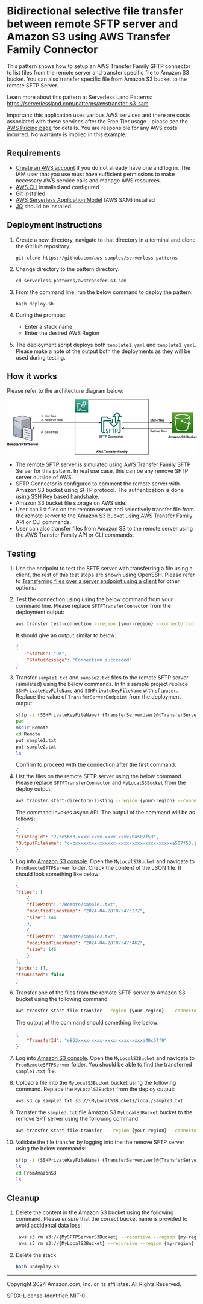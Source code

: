 # Bidirectional selective file transfer between remote SFTP server and Amazon S3 using AWS Transfer Family Connector

This pattern shows how to setup an AWS Transfer Family SFTP connector to list files from the remote server and transfer specific file to Amazon S3 bucket. You can also transfer specific file from Amazon S3 bucket to the remote SFTP Server.  

Learn more about this pattern at Serverless Land Patterns: https://serverlessland.com/patterns/awstransfer-s3-sam. 

Important: this application uses various AWS services and there are costs associated with these services after the Free Tier usage - please see the [AWS Pricing page](https://aws.amazon.com/pricing/) for details. You are responsible for any AWS costs incurred. No warranty is implied in this example.

## Requirements

* [Create an AWS account](https://portal.aws.amazon.com/gp/aws/developer/registration/index.html) if you do not already have one and log in. The IAM user that you use must have sufficient permissions to make necessary AWS service calls and manage AWS resources.
* [AWS CLI](https://docs.aws.amazon.com/cli/latest/userguide/install-cliv2.html) installed and configured
* [Git Installed](https://git-scm.com/book/en/v2/Getting-Started-Installing-Git)
* [AWS Serverless Application Model](https://docs.aws.amazon.com/serverless-application-model/latest/developerguide/serverless-sam-cli-install.html) (AWS SAM) installed
* [JQ](https://docs.aws.amazon.com/solutions/latest/dynamic-object-and-rule-extensions-for-aws-network-firewall/operation-and-customization.html#install-jq) should be installed.



## Deployment Instructions

1. Create a new directory, navigate to that directory in a terminal and clone the GitHub repository:
    ``` 
    git clone https://github.com/aws-samples/serverless-patterns
    ```

2. Change directory to the pattern directory:
    ```
    cd serverless-patterns/awstransfer-s3-sam
    ```

3. From the command line, run the below command to deploy the pattern:
    ```
    bash deploy.sh
    ```

4. During the prompts:
    * Enter a stack name
    * Enter the desired AWS Region

5. The deployment script deploys both `template1.yaml` and `template2.yaml`. Please make a note of the output both the deployments as they will be used during testing.


## How it works

Please refer to the architecture diagram below:

![End to End Architecture](images/architecture.png)

* The remote SFTP server is simulated using AWS Transfer Family SFTP Server for this pattern. In real use case, this can be any remove SFTP server outside of AWS. 
* SFTP Connector is configured to comment the remote server with Amazon S3 bucket using SFTP protocol. The authentication is done using SSH Key based handshake. 
* Amazon S3 bucket file storage on AWS side. 
* User can list files on the remote server and selectively transfer file from the remote server to the Amazon S3 bucket using AWS Transfer Family API or CLI commands. 
* User can also transfer files from Amazon S3 to the remote server using the AWS Transfer Family API or CLI commands. 

## Testing

1. Use the endpoint to test the SFTP server with transferring a file using a client, the rest of this test steps are shown using OpenSSH. Please refer to [Transferring files over a server endpoint using a client](https://docs.aws.amazon.com/transfer/latest/userguide/transfer-file.html) for other options.

2. Test the connection using using the below command from your command line. Please replace `SFTPTransferConnector` from the deployment output:
    ```bash
    aws transfer test-connection --region {your-region} --connector-id {SFTPTransferConnector}
    ```
    It should give an output similar to below:
    ```json
    {
        "Status": "OK",
        "StatusMessage": "Connection succeeded"
    }
    ```

3. Transfer `sample1.txt` and `sample2.txt` files to the remote SFTP server (similated) using the below commands. In this sample project replace `SSHPrivateKeyFileName` and `SSHPrivateKeyFileName` with `sftpuser`. Replace the value of `TransferServerEndpoint` from the deployment output:
    ```bash
    sftp -i {SSHPrivateKeyFileName} {TransferServerUser}@{TransferServerEndpoint}
    pwd
    mkdir Remote
    cd Remote
    put sample1.txt
    put sample2.txt
    ls
    ```
    Confirm to proceed with the connection after the first command.

5. List the files on the remote SFTP server using the below command. Please replace `SFTPTransferConnector` and `MyLocalS3Bucket` from the deploy output: 

    ```bash
    aws transfer start-directory-listing --region {your-region} --connector-id {SFTPTransferConnector} --remote-directory-path /Remote --output-directory-path /{MyLocalS3Bucket}/FromRemoteSFTPServer
    ```
    
    The command invokes async API. The outpul of the command will be as follows:
    ```json
    {
    "ListingId": "273e5b33-xxxx-xxxx-xxxx-xxxxx9a507f53",
    "OutputFileName": "c-cxxxxxxxx-xxxxxx-xxxx-xxxx-xxxx-xxxxxa507f53.json"
    }
    ```

6. Log into [Amazon S3 console](https://console.aws.amazon.com/s3). Open the `MyLocalS3Bucket` and navigate to `FromRemoteSFTPServer` folder. Check the content of the JSON file. It should look something like below:
    ```json
    {
    "files": [
        {
        "filePath": "/Remote/sample1.txt",
        "modifiedTimestamp": "2024-04-28T07:47:27Z",
        "size": 146
        },
        {
        "filePath": "/Remote/sample2.txt",
        "modifiedTimestamp": "2024-04-28T07:47:46Z",
        "size": 146
        }
    ],
    "paths": [],
    "truncated": false
    }
    ```

7. Transfer one of the files from the remote SFTP server to Amazon S3 bucket using the following command:
    ```bash
    aws transfer start-file-transfer --region {your-region}  --connector-id {SFTPTransferConnector} --retrieve-file-paths /Remote/sample1.txt --local-directory-path /{MyLocalS3Bucket}/FromRemoteSFTPServer
    ```

    The output of the command should something like below:
    ```json
    {
        "TransferId": "e863xxxx-xxxx-xxxx-xxxx-xxxxa40c5ff9"
    }
    ```    

8. Log into [Amazon S3 console](https://console.aws.amazon.com/s3). Open the `MyLocalS3Bucket` and navigate to `FromRemoteSFTPServer` folder. You should be able to find the transferred `sample1.txt` file.

9. Upload a file into the `MyLocalS3Bucket` bucket using the following command. Replace the `MyLocalS3Bucket` from the deploy output:
    ```bash
    aws s3 cp sample3.txt s3://{MyLocalS3Bucket}/local/sample3.txt
    ```

10. Transfer the `sample3.txt` file Amazon S3 `MyLocalS3Bucket` bucket to the remove SPT server using the following command:
    ```bash
    aws transfer start-file-transfer  --region {your-region} --connector-id {SFTPTransferConnector}  --send-file-paths /{MyLocalS3Bucket}/local/sample3.txt --remote-directory-path /FromAmazonS3
    ```

11. Validate the file transfer by logging into the the remove SFTP server using the below commands:
    ```bash
    sftp -i {SSHPrivateKeyFileName} {TransferServerUser}@{TransferServerEndpoint}
    ls
    cd FromAmazonS3
    ls
    ```

## Cleanup

1. Delete the content in the Amazon S3 bucket using the following command. Please *ensure* that the correct bucket name is provided to avoid accidental data loss:
   ```bash
    aws s3 rm s3://{MySFTPServerS3Bucket} --recursive --region {my-region}
    aws s3 rm s3://{MyLocalS3Bucket} --recursive --region {my-region}
   ```

2. Delete the stack
    ```bash
    bash undeploy.sh
    ```

----
Copyright 2024 Amazon.com, Inc. or its affiliates. All Rights Reserved.

SPDX-License-Identifier: MIT-0
